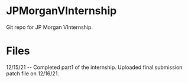 # JPMorganVInternship
Git repo for JP Morgan VInternship.

# Files
12/15/21 -- Completed part1 of the internship. Uploaded final submission patch file on 12/16/21.
